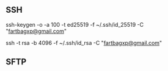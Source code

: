 ## SSH

ssh-keygen -o -a 100 -t ed25519 -f ~/.ssh/id_25519 -C "fartbagxp@gmail.com"

ssh -t rsa -b 4096 -f ~/.ssh/id_rsa -C "fartbagxp@gmail.com"

## SFTP
